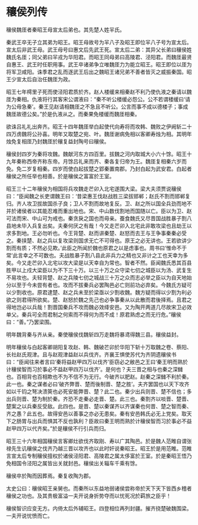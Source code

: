 # 穰侯列传

穰侯魏厓者秦昭王母宣太后弟也。其先楚人姓羋氏。

秦武王卒无子立其弟为昭王。昭王母故号为羋八子及昭王即位羋八子号为宣太后。宣太后非武王母。武王母号曰惠文后先武王死。宣太后二弟：其异父长弟曰穰侯姓魏氏名厓；同父弟曰羋戎为华阳君。而昭王同母弟曰高陵君、泾阳君。而魏厓最贤自惠王、武王时任职用事。武王卒诸弟争立唯魏厓力为能立昭王。昭王即位以厓为将军卫咸阳。诛季君之乱而逐武王后出之魏昭王诸兄弟不善者皆灭之威振秦国。昭王少宣太后自治任魏厓为政。

昭王七年樗里子死而使泾阳君质於齐。赵人楼缓来相秦赵不利乃使仇液之秦请以魏厓为秦相。仇液将行其客宋公谓液曰：“秦不听公楼缓必怨公。公不若谓楼缓曰‘请为公毋急秦’。秦王见赵请相魏厓之不急且不听公。公言而事不成以德楼子；事成魏厓故德公矣。”於是仇液从之。而秦果免楼缓而魏厓相秦。

欲诛吕礼礼出奔齐。昭王十四年魏厓举白起使代向寿将而攻韩、魏败之伊阙斩二十四万虏魏将公孙喜。明年又取楚之宛、叶。魏厓谢病免相以客卿寿烛为相。其明年烛免复相厓乃封魏厓於穰复益封陶号曰穰侯。

穰侯封四岁为秦将攻魏。魏献河东方四百里。拔魏之河内取城大小六十馀。昭王十九年秦称西帝齐称东帝。月馀吕礼来而齐、秦各复归帝为王。魏厓复相秦六岁而免。免二岁复相秦。四岁而使白起拔楚之郢秦置南郡。乃封白起为武安君。白起者穰侯之所任举也相善。於是穰侯之富富於王室。

昭王三十二年穰侯为相国将兵攻魏走芒卯入北宅遂围大梁。梁大夫须贾说穰侯曰：“臣闻魏之长吏谓魏王曰：‘昔梁惠王伐赵战胜三梁拔邯郸；赵氏不割而邯郸复归。齐人攻卫拔故国杀子良；卫人不割而故地复反。卫、赵之所以国全兵劲而地不并於诸侯者以其能忍难而重出地也。宋、中山数伐割地而国随以亡。臣以为卫、赵可法而宋、中山可为戒也。秦贪戾之国也而毋亲。蚕食魏氏又尽晋国战胜暴子割八县地未毕入兵复出矣。夫秦何厌之有哉！今又走芒卯入北宅此非敢攻梁也且劫王以求多割地。王必勿听也。今王背楚、赵而讲秦楚、赵怒而去王与王争事秦秦必受之。秦挟楚、赵之兵以复攻梁则国求无亡不可得也。原王之必无讲也。王若欲讲少割而有质；不然必见欺。’此臣之所闻於魏也原君之以是虑事也。周书曰‘惟命不于常’此言幸之不可数也。夫战胜暴子割八县此非兵力之精也又非计之工也天幸为多矣。今又走芒卯入北宅以攻大梁是以天幸自为常也。智者不然。臣闻魏氏悉其百县胜甲以上戍大梁臣以为不下三十万。以三十万之众守梁七仞之城臣以为汤、武复生不易攻也。夫轻背楚、赵之兵陵七仞之城战三十万之众而志必举之臣以为自天地始分以至于今未尝有者也。攻而不拔秦兵必罢陶邑必亡则前功必弃矣。今魏氏方疑可以少割收也。原君逮楚、赵之兵未至於梁亟以少割收魏。魏方疑而得以少割为利必欲之则君得所欲矣。楚、赵怒於魏之先己也必争事秦从以此散而君後择焉。且君之得地岂必以兵哉！割晋国秦兵不攻而魏必效绛安邑。又为陶开两道几尽故宋卫必效单父。秦兵可全而君制之何索而不得何为而不成！原君熟虑之而无行危。”穰侯曰：“善。”乃罢梁围。

明年魏背秦与齐从亲。秦使穰侯伐魏斩四万走魏将暴鸢得魏三县。穰侯益封。

明年穰侯与白起客卿胡阳复攻赵、韩、魏破芒卯於华阳下斩十万取魏之卷、蔡阳、长社赵氏观津。且与赵观津益赵以兵伐齐。齐襄王惧使苏代为齐阴遗穰侯书曰：“臣闻往来者言曰‘秦将益赵甲四万以伐齐’臣窃必之敝邑之王曰‘秦王明而熟於计穰侯智而习於事必不益赵甲四万以伐齐’。是何也？夫三晋之相与也秦之深雠也。百相背也百相欺也不为不信不为无行。今破齐以肥赵。赵秦之深雠不利於秦。此一也。秦之谋者必曰‘破齐弊晋、楚而後制晋、楚之胜’。夫齐罢国也以天下攻齐如以千钧之弩决溃筴也必死安能弊晋、楚？此二也。秦少出兵则晋、楚不信也；多出兵则晋、楚为制於秦。齐恐不走秦必走晋、楚。此三也。秦割齐以啖晋、楚晋、楚案之以兵秦反受敌。此四也。是晋、楚以秦谋齐以齐谋秦也何晋、楚之智而秦、齐之愚？此五也。故得安邑以善事之亦必无患矣。秦有安邑韩氏必无上党矣。取天下之肠胃与出兵而惧其不反也孰利？臣故曰秦王明而熟於计穰侯智而习於事必不益赵甲四万以代齐矣。”於是穰侯不行引兵而归。

昭王三十六年相国穰侯言客卿灶欲伐齐取刚、寿以广其陶邑。於是魏人范睢自谓张禄先生讥穰侯之伐齐乃越三晋以攻齐也以此时奸说秦昭王。昭王於是用范睢。范睢言宣太后专制穰侯擅权於诸侯泾阳君、高陵君之属太侈富於王室。於是秦昭王悟乃免相国令泾阳之属皆出关就封邑。穰侯出关辎车千乘有馀。

穰侯卒於陶而因葬焉。秦复收陶为郡。

太史公曰：穰侯昭王亲舅也。而秦所以东益地弱诸侯尝称帝於天下天下皆西乡稽者穰侯之功也。及其贵极富溢一夫开说身折势夺而以忧死况於羁旅之臣乎！

穰侯智识应变无方。内倚太后外辅昭王。四登相位再列封疆。摧齐挠楚破魏围梁。一夫开说忧愤而亡。

